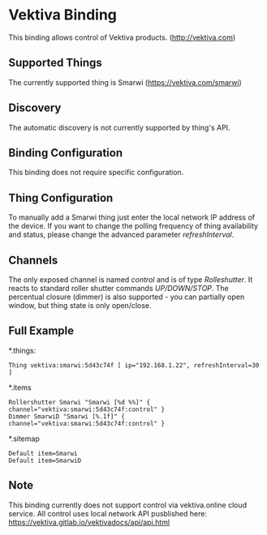 # Vektiva Binding

This binding allows control of Vektiva products. (http://vektiva.com)

## Supported Things

The currently supported thing is Smarwi (https://vektiva.com/smarwi)

## Discovery

The automatic discovery is not currently supported by thing's API.

## Binding Configuration

This binding does not require specific configuration.

## Thing Configuration

To manually add a Smarwi thing just enter the local network IP address of the device. 
If you want to change the polling frequency of thing availability and status, please change the advanced parameter _refreshInterval_. 

## Channels

The only exposed channel is named _control_ and is of type _Rolleshutter_.
It reacts to standard roller shutter commands _UP/DOWN/STOP_. The percentual closure (dimmer) is also supported - you can partially open window, but thing state is only open/close.

## Full Example

*.things:

```
Thing vektiva:smarwi:5d43c74f [ ip="192.168.1.22", refreshInterval=30 ]
```

*.items

```
Rollershutter Smarwi "Smarwi [%d %%]" { channel="vektiva:smarwi:5d43c74f:control" }
Dimmer SmarwiD "Smarwi [%.1f]" { channel="vektiva:smarwi:5d43c74f:control" }
```

*.sitemap

```
Default item=Smarwi
Default item=SmarwiD
```

## Note

This binding currently does not support control via vektiva.online cloud service.
All control uses local network API pusblished here: https://vektiva.gitlab.io/vektivadocs/api/api.html 